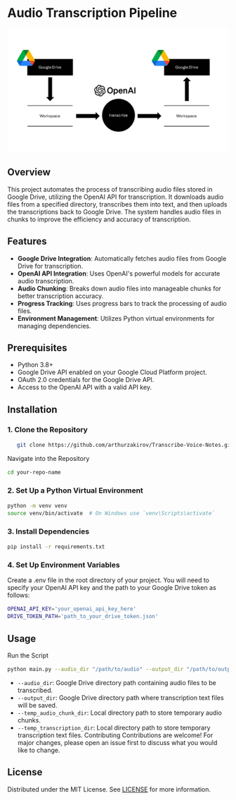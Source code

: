 # Audio Transcription Pipeline
![Data-Flowchart](images/Data-Flow-Diagram-Transcription.jpg)
## Overview

This project automates the process of transcribing audio files stored in Google Drive, utilizing the OpenAI API for transcription. It downloads audio files from a specified directory, transcribes them into text, and then uploads the transcriptions back to Google Drive. The system handles audio files in chunks to improve the efficiency and accuracy of transcription.

## Features

- **Google Drive Integration**: Automatically fetches audio files from Google Drive for transcription.
- **OpenAI API Integration**: Uses OpenAI's powerful models for accurate audio transcription.
- **Audio Chunking**: Breaks down audio files into manageable chunks for better transcription accuracy.
- **Progress Tracking**: Uses progress bars to track the processing of audio files.
- **Environment Management**: Utilizes Python virtual environments for managing dependencies.

## Prerequisites

- Python 3.8+
- Google Drive API enabled on your Google Cloud Platform project.
- OAuth 2.0 credentials for the Google Drive API.
- Access to the OpenAI API with a valid API key.

## Installation

### 1. **Clone the Repository**

```bash
   git clone https://github.com/arthurzakirov/Transcribe-Voice-Notes.git
 ```

 Navigate into the Repository
```bash
cd your-repo-name
```

### 2. **Set Up a Python Virtual Environment**
```bash
python -m venv venv
source venv/bin/activate  # On Windows use `venv\Scripts\activate`
 ```
### 3. **Install Dependencies**
```bash
pip install -r requirements.txt
```

### 4. **Set Up Environment Variables**
Create a .env file in the root directory of your project. You will need to specify your OpenAI API key and the path to your Google Drive token as follows:
```bash
OPENAI_API_KEY='your_openai_api_key_here'
DRIVE_TOKEN_PATH='path_to_your_drive_token.json'
```
## Usage
Run the Script
```bash
python main.py --audio_dir "/path/to/audio" --output_dir "/path/to/output"
```
- ```--audio_dir```: Google Drive directory path containing audio files to be transcribed.
- ```--output_dir```: Google Drive directory path where transcription text files will be saved.
- ```--temp_audio_chunk_dir```: Local directory path to store temporary audio chunks.
- ```--temp_transcription_dir```: Local directory path to store temporary transcription text files.
Contributing
Contributions are welcome! For major changes, please open an issue first to discuss what you would like to change.

## License
Distributed under the MIT License. See [LICENSE](LICENSE.md) for more information.